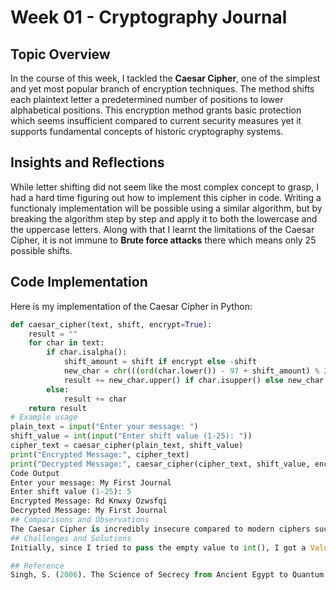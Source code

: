 # Week 01 - Cryptography Journal

## Topic Overview
In the course of this week, I tackled the **Caesar Cipher**, one of the simplest and yet most popular branch of encryption techniques. The method shifts each plaintext letter a predetermined number of positions to lower alphabetical positions. This encryption method grants basic protection which seems insufficient compared to current security measures yet it supports fundamental concepts of historic cryptography systems.

## Insights and Reflections
While letter shifting did not seem like the most complex concept to grasp, I had a hard time figuring out how to implement this cipher in code. Writing a functionaly implementation will be possible using a similar algorithm, but by breaking the algorithm step by step and apply it to both the lowercase and the uppercase letters. Along with that I learnt the limitations of the Caesar Cipher, it is not immune to **Brute force attacks** there which means only 25 possible shifts.

## Code Implementation
Here is my implementation of the Caesar Cipher in Python:
```python
def caesar_cipher(text, shift, encrypt=True):
    result = ""
    for char in text:
        if char.isalpha():
            shift_amount = shift if encrypt else -shift
            new_char = chr(((ord(char.lower()) - 97 + shift_amount) % 26) + 97)
            result += new_char.upper() if char.isupper() else new_char
        else:
            result += char
    return result
# Example usage
plain_text = input("Enter your message: ")
shift_value = int(input("Enter shift value (1-25): "))
cipher_text = caesar_cipher(plain_text, shift_value)
print("Encrypted Message:", cipher_text)
print("Decrypted Message:", caesar_cipher(cipher_text, shift_value, encrypt=False))
Code Output
Enter your message: My First Journal
Enter shift value (1-25): 5
Encrypted Message: Rd Knwxy Ozwsfqi
Decrypted Message: My First Journal
## Comparisons and Observations
The Caesar Cipher is incredibly insecure compared to modern ciphers such as AES or RSA. However, this is helpful in developing an understanding of notions such as substitution ciphers and modular arithmetic. However, its simplicity makes it suitable for educating (what encryption is really about) and perhaps for explaining how encryption works.
## Challenges and Solutions
Initially, since I tried to pass the empty value to int(), I got a ValueError. To resolve it, I enclosed it in a try – except and checked the type of entered value was an int before using the methods.

## Reference
Singh, S. (2006). The Science of Secrecy from Ancient Egypt to Quantum Cryptography. https://www.math.uci.edu/~brusso/freshman6.pdf 



